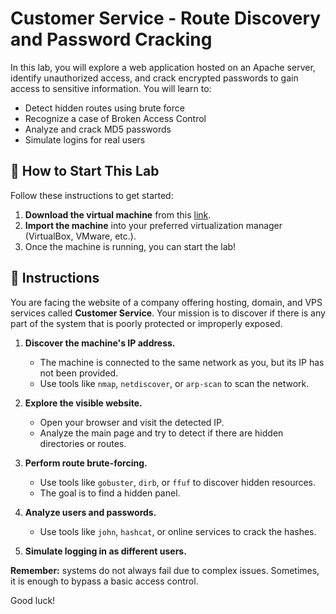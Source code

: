 # Customer Service - Route Discovery and Password Cracking

In this lab, you will explore a web application hosted on an Apache server, identify unauthorized access, and crack encrypted passwords to gain access to sensitive information. You will learn to:

- Detect hidden routes using brute force
- Recognize a case of Broken Access Control
- Analyze and crack MD5 passwords
- Simulate logins for real users

<how-to-start>
   
## 🌱 How to Start This Lab

Follow these instructions to get started:

1. **Download the virtual machine** from this [link](https://storage.googleapis.com/cybersecurity-machines/customer-service-lab.ova).
2. **Import the machine** into your preferred virtualization manager (VirtualBox, VMware, etc.).
3. Once the machine is running, you can start the lab!

</how-to-start>

## 📄 Instructions

You are facing the website of a company offering hosting, domain, and VPS services called **Customer Service**. Your mission is to discover if there is any part of the system that is poorly protected or improperly exposed.

1. **Discover the machine's IP address.**
   - The machine is connected to the same network as you, but its IP has not been provided.
   - Use tools like `nmap`, `netdiscover`, or `arp-scan` to scan the network.

2. **Explore the visible website.**
   - Open your browser and visit the detected IP.
   - Analyze the main page and try to detect if there are hidden directories or routes.

3. **Perform route brute-forcing.**
   - Use tools like `gobuster`, `dirb`, or `ffuf` to discover hidden resources.
   - The goal is to find a hidden panel.

4. **Analyze users and passwords.**
   - Use tools like `john`, `hashcat`, or online services to crack the hashes.

5. **Simulate logging in as different users.**

**Remember:** systems do not always fail due to complex issues. Sometimes, it is enough to bypass a basic access control.

Good luck!
